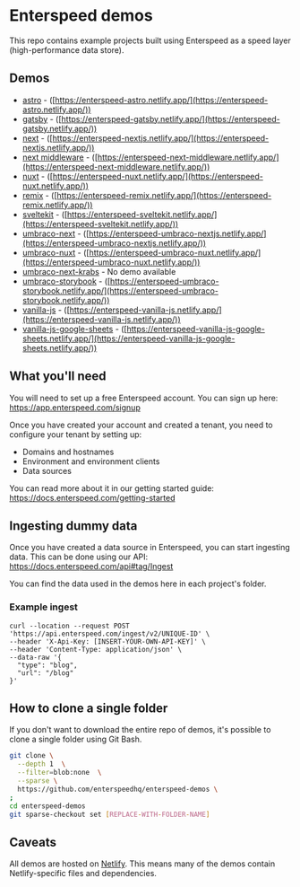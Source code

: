 # Enterspeed demos

This repo contains example projects built using Enterspeed as a speed layer (high-performance data store).

## Demos

- [astro](https://github.com/enterspeedhq/enterspeed-demos/tree/master/astro) - ([https://enterspeed-astro.netlify.app/](https://enterspeed-astro.netlify.app/))
- [gatsby](https://github.com/enterspeedhq/enterspeed-demos/tree/master/gatsby) - ([https://enterspeed-gatsby.netlify.app/](https://enterspeed-gatsby.netlify.app/))
- [next](https://github.com/enterspeedhq/enterspeed-demos/tree/master/next) - ([https://enterspeed-nextjs.netlify.app/](https://enterspeed-nextjs.netlify.app/))
- [next middleware](https://github.com/enterspeedhq/enterspeed-demos/tree/master/next-middleware) - ([https://enterspeed-next-middleware.netlify.app/](https://enterspeed-next-middleware.netlify.app/))
- [nuxt](https://github.com/enterspeedhq/enterspeed-demos/tree/master/nuxt) - ([https://enterspeed-nuxt.netlify.app/](https://enterspeed-nuxt.netlify.app/))
- [remix](https://github.com/enterspeedhq/enterspeed-demos/tree/master/remix) - ([https://enterspeed-remix.netlify.app/](https://enterspeed-remix.netlify.app/))
- [sveltekit](https://github.com/enterspeedhq/enterspeed-demos/tree/master/sveltekit) - ([https://enterspeed-sveltekit.netlify.app/](https://enterspeed-sveltekit.netlify.app/))
- [umbraco-next](https://github.com/enterspeedhq/enterspeed-demos/tree/master/umbraco-next) - ([https://enterspeed-umbraco-nextjs.netlify.app/](https://enterspeed-umbraco-nextjs.netlify.app/))
- [umbraco-nuxt](https://github.com/enterspeedhq/enterspeed-demos/tree/master/umbraco-nuxt) - ([https://enterspeed-umbraco-nuxt.netlify.app/](https://enterspeed-umbraco-nuxt.netlify.app/))
- [umbraco-next-krabs](https://github.com/enterspeedhq/enterspeed-demos/tree/master/umbraco-next-krabs) - No demo available
- [umbraco-storybook](https://github.com/enterspeedhq/enterspeed-demos/tree/master/umbraco-storybook) - ([https://enterspeed-umbraco-storybook.netlify.app/](https://enterspeed-umbraco-storybook.netlify.app/))
- [vanilla-js](https://github.com/enterspeedhq/enterspeed-demos/tree/master/vanilla-js) - ([https://enterspeed-vanilla-js.netlify.app/](https://enterspeed-vanilla-js.netlify.app/))
- [vanilla-js-google-sheets](https://github.com/enterspeedhq/enterspeed-demos/tree/master/vanilla-js-google-sheets) - ([https://enterspeed-vanilla-js-google-sheets.netlify.app/](https://enterspeed-vanilla-js-google-sheets.netlify.app/))

## What you'll need

You will need to set up a free Enterspeed account. You can sign up here: https://app.enterspeed.com/signup

Once you have created your account and created a tenant, you need to configure your tenant by setting up:

- Domains and hostnames
- Environment and environment clients
- Data sources

You can read more about it in our getting started guide: https://docs.enterspeed.com/getting-started

## Ingesting dummy data

Once you have created a data source in Enterspeed, you can start ingesting data. This can be done using our API: https://docs.enterspeed.com/api#tag/Ingest

You can find the data used in the demos here in each project's folder.

### Example ingest

```curl
curl --location --request POST 'https://api.enterspeed.com/ingest/v2/UNIQUE-ID' \
--header 'X-Api-Key: [INSERT-YOUR-OWN-API-KEY]' \
--header 'Content-Type: application/json' \
--data-raw '{
  "type": "blog",
  "url": "/blog"
}'
```

## How to clone a single folder

If you don't want to download the entire repo of demos, it's possible to clone a single folder using Git Bash.

```bash
git clone \
  --depth 1  \
  --filter=blob:none  \
  --sparse \
  https://github.com/enterspeedhq/enterspeed-demos \
;
cd enterspeed-demos
git sparse-checkout set [REPLACE-WITH-FOLDER-NAME]
```

## Caveats

All demos are hosted on [Netlify](https://www.netlify.com/). This means many of the demos contain Netlify-specific files and dependencies.
